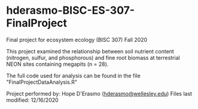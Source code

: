 # hderasmo-BISC-ES-307-FinalProject
Final project for ecosystem ecology (BISC 307) Fall 2020

This project examined the relationship between soil nutrient content (nitrogen, sulfur, and phosphorous) and fine root biomass at terrestrial NEON sites containing megapits (n = 28).

The full code used for analysis can be found in the file "FinalProjectDataAnalysis.R"

Project performed by: Hope D'Erasmo (hderasmo@wellesley.edu)
Files last modified: 12/16/2020
